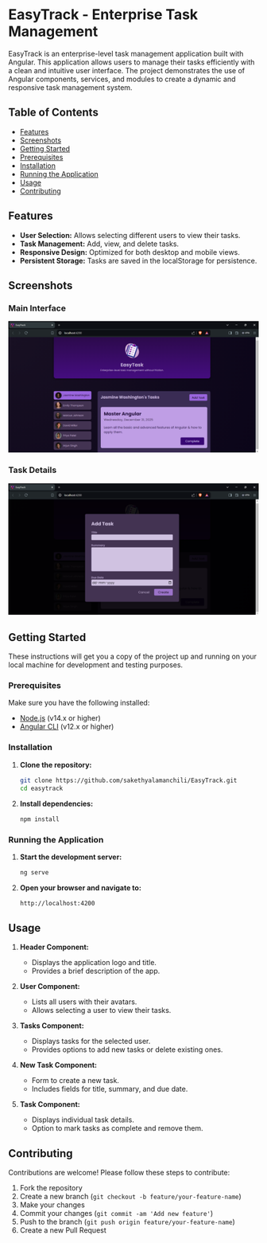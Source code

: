 # EasyTrack - Enterprise Task Management

EasyTrack is an enterprise-level task management application built with Angular. This application allows users to manage their tasks efficiently with a clean and intuitive user interface. The project demonstrates the use of Angular components, services, and modules to create a dynamic and responsive task management system.

## Table of Contents

- [Features](#features)
- [Screenshots](#screenshots)
- [Getting Started](#getting-started)
- [Prerequisites](#prerequisites)
- [Installation](#installation)
- [Running the Application](#running-the-application)
- [Usage](#usage)
- [Contributing](#contributing)

## Features

- **User Selection:** Allows selecting different users to view their tasks.
- **Task Management:** Add, view, and delete tasks.
- **Responsive Design:** Optimized for both desktop and mobile views.
- **Persistent Storage:** Tasks are saved in the localStorage for persistence.

## Screenshots

### Main Interface
![Main Interface](images/img-1.png)

### Task Details
![Task Details](images/img-2.png)

## Getting Started

These instructions will get you a copy of the project up and running on your local machine for development and testing purposes.

### Prerequisites

Make sure you have the following installed:

- [Node.js](https://nodejs.org/) (v14.x or higher)
- [Angular CLI](https://angular.io/cli) (v12.x or higher)

### Installation

1. **Clone the repository:**

    ```bash
    git clone https://github.com/sakethyalamanchili/EasyTrack.git
    cd easytrack
    ```

2. **Install dependencies:**

    ```bash
    npm install
    ```

### Running the Application

1. **Start the development server:**

    ```bash
    ng serve
    ```

2. **Open your browser and navigate to:**

    ```
    http://localhost:4200
    ```


## Usage

1. **Header Component:**
    - Displays the application logo and title.
    - Provides a brief description of the app.
    
2. **User Component:**
    - Lists all users with their avatars.
    - Allows selecting a user to view their tasks.

3. **Tasks Component:**
    - Displays tasks for the selected user.
    - Provides options to add new tasks or delete existing ones.

4. **New Task Component:**
    - Form to create a new task.
    - Includes fields for title, summary, and due date.

5. **Task Component:**
    - Displays individual task details.
    - Option to mark tasks as complete and remove them.

## Contributing

Contributions are welcome! Please follow these steps to contribute:

1. Fork the repository
2. Create a new branch (`git checkout -b feature/your-feature-name`)
3. Make your changes
4. Commit your changes (`git commit -am 'Add new feature'`)
5. Push to the branch (`git push origin feature/your-feature-name`)
6. Create a new Pull Request
